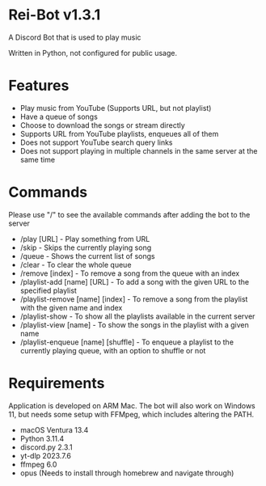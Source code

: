 # Rei-Bot v1.3.1

A Discord Bot that is used to play music

Written in Python, not configured for public usage.

# Features

- Play music from YouTube (Supports URL, but not playlist)
- Have a queue of songs
- Choose to download the songs or stream directly
- Supports URL from YouTube playlists, enqueues all of them
- Does not support YouTube search query links
- Does not support playing in multiple channels in the same server at the same time

# Commands

Please use "/" to see the available commands after adding the bot to the server

- /play [URL] - Play something from URL
- /skip - Skips the currently playing song
- /queue - Shows the current list of songs
- /clear - To clear the whole queue
- /remove [index] - To remove a song from the queue with an index
- /playlist-add [name] [URL] - To add a song with the given URL to the specified playlist
- /playlist-remove [name] [index] - To remove a song from the playlist with the given name and index
- /playlist-show - To show all the playlists available in the current server
- /playlist-view [name] - To show the songs in the playlist with a given name
- /playlist-enqueue [name] [shuffle] - To enqueue a playlist to the currently playing queue, with an option to shuffle or not

# Requirements

Application is developed on ARM Mac. The bot will also work on Windows 11, but needs some setup with FFMpeg, which includes altering the PATH.  

- macOS Ventura 13.4
- Python 3.11.4
- discord.py 2.3.1
- yt-dlp 2023.7.6
- ffmpeg 6.0
- opus (Needs to install through homebrew and navigate through)
